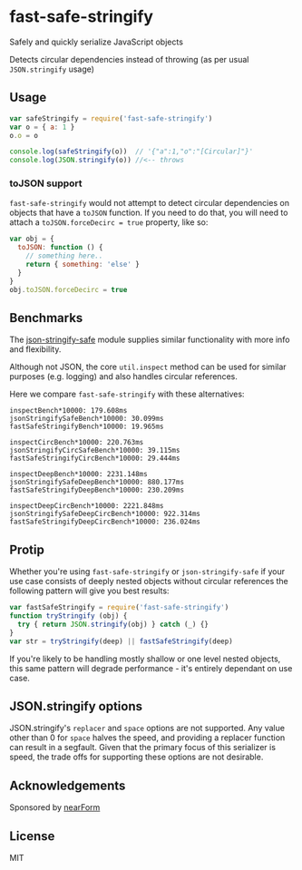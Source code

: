 # fast-safe-stringify

Safely and quickly serialize JavaScript objects

Detects circular dependencies instead of throwing (as per usual `JSON.stringify`
usage)

## Usage

```js
var safeStringify = require('fast-safe-stringify')
var o = { a: 1 }
o.o = o

console.log(safeStringify(o))  // '{"a":1,"o":"[Circular]"}'
console.log(JSON.stringify(o)) //<-- throws
```

### toJSON support

`fast-safe-stringify` would not attempt to detect circular dependencies on
objects that have a `toJSON` function. If you need to do that, you will need to
attach a `toJSON.forceDecirc = true` property, like so:

```js
var obj = {
  toJSON: function () {
    // something here..
    return { something: 'else' }
  }
}
obj.toJSON.forceDecirc = true
```

## Benchmarks

The [json-stringify-safe](http://npm.im/json-stringify-safe) module supplies
similar functionality with more info and flexibility.

Although not JSON, the core `util.inspect` method can be used for similar
purposes (e.g. logging) and also handles circular references.

Here we compare `fast-safe-stringify` with these alternatives:

```
inspectBench*10000: 179.608ms
jsonStringifySafeBench*10000: 30.099ms
fastSafeStringifyBench*10000: 19.965ms

inspectCircBench*10000: 220.763ms
jsonStringifyCircSafeBench*10000: 39.115ms
fastSafeStringifyCircBench*10000: 29.444ms

inspectDeepBench*10000: 2231.148ms
jsonStringifySafeDeepBench*10000: 880.177ms
fastSafeStringifyDeepBench*10000: 230.209ms

inspectDeepCircBench*10000: 2221.848ms
jsonStringifySafeDeepCircBench*10000: 922.314ms
fastSafeStringifyDeepCircBench*10000: 236.024ms
```

## Protip

Whether you're using `fast-safe-stringify` or `json-stringify-safe` if your use
case consists of deeply nested objects without circular references the following
pattern will give you best results:

```js
var fastSafeStringify = require('fast-safe-stringify')
function tryStringify (obj) {
  try { return JSON.stringify(obj) } catch (_) {}
}
var str = tryStringify(deep) || fastSafeStringify(deep)
```

If you're likely to be handling mostly shallow or one level nested objects, this
same pattern will degrade performance - it's entirely dependant on use case.

## JSON.stringify options

JSON.stringify's `replacer` and `space` options are not supported. Any value
other than 0 for `space` halves the speed, and providing a replacer function can
result in a segfault. Given that the primary focus of this serializer is speed,
the trade offs for supporting these options are not desirable.

## Acknowledgements

Sponsored by [nearForm](http://nearform.com)

## License

MIT

